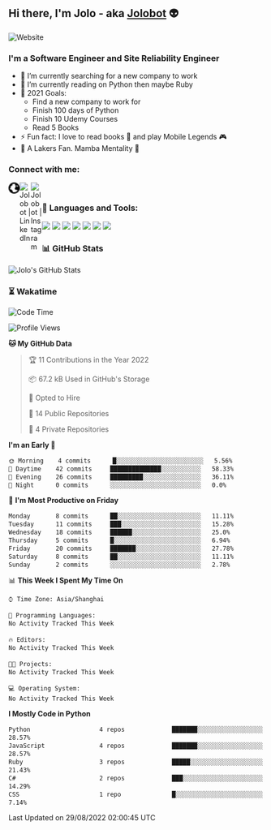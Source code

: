 ## Hi there, I'm Jolo - aka [Jolobot](https://www.jolobot.com) :alien:

![Website](https://img.shields.io/website?down_color=red&down_message=down&style=for-the-badge&up_color=green&up_message=up&url=https%3A%2F%2Fwww.jolobot.com%2F)

### I'm a Software Engineer and Site Reliability Engineer

- 🔭 I’m currently searching for a new company to work
- 🌱 I’m currently reading on Python then maybe Ruby
- 🥅 2021 Goals:
    - Find a new company to work for
    - Finish 100 days of Python
    - Finish 10 Udemy Courses
    - Read 5 Books
- ⚡ Fun fact: I love to read books :book: and play Mobile Legends :video_game:
- :basketball: A Lakers Fan. Mamba Mentality :snake:

### Connect with me:

[<img align="left" alt="jolobot.com" width="22px" src="https://raw.githubusercontent.com/iconic/open-iconic/master/svg/globe.svg" />](https://www.jolobot.com)
[<img align="left" alt="Jolobot | LinkedIn" width="22px" src="https://cdn.jsdelivr.net/npm/simple-icons@v3/icons/linkedin.svg" />](http://linkedin.com/in/jolovillanueva)
[<img align="left" alt="Jolobot | Instagram" width="22px" src="https://cdn.jsdelivr.net/npm/simple-icons@v3/icons/instagram.svg" />](https://www.instagram.com/jolovillanueva47)

<br />

### :wrench: Languages and Tools:

![](https://img.shields.io/badge/OS-Ubuntu-informational?style=flat&logo=ubuntu&logoColor=white&color=2bbc8a)
![](https://img.shields.io/badge/Editor-VS_Code-informational?style=flat&logo=visual-studio-code&logoColor=white&color=2bbc8a)
![](https://img.shields.io/badge/Code-Python-informational?style=flat&logo=python&logoColor=white&color=2bbc8a)
![](https://img.shields.io/badge/Shell-Bash-informational?style=flat&logo=gnu-bash&logoColor=white&color=2bbc8a)
![](https://img.shields.io/badge/Tools-Docker-informational?style=flat&logo=docker&logoColor=blue&color=2bbc8a)
![](https://img.shields.io/badge/Tools-Kubernetes-informational?style=flat&logo=kubernetes&logoColor=white&color=2bbc8a)
![](https://img.shields.io/badge/Cloud-AWS-informational?style=flat&logo=amazon-aws&logoColor=orange&color=2bbc8a)

### :bar_chart: GitHub Stats

<img align="center" src="https://github-readme-stats.vercel.app/api?username=jolovillanueva47&show_icons=true&theme=synthwave" alt="Jolo's GitHub Stats" />

### :hourglass_flowing_sand: Wakatime

<!--START_SECTION:waka-->
![Code Time](http://img.shields.io/badge/Code%20Time-373%20hrs%2018%20mins-blue)

![Profile Views](http://img.shields.io/badge/Profile%20Views-0-blue)

**🐱 My GitHub Data** 

> 🏆 11 Contributions in the Year 2022
 > 
> 📦 67.2 kB Used in GitHub's Storage 
 > 
> 💼 Opted to Hire
 > 
> 📜 14 Public Repositories 
 > 
> 🔑 4 Private Repositories  
 > 
**I'm an Early 🐤** 

```text
🌞 Morning    4 commits      █░░░░░░░░░░░░░░░░░░░░░░░░   5.56% 
🌆 Daytime    42 commits     ██████████████░░░░░░░░░░░   58.33% 
🌃 Evening    26 commits     █████████░░░░░░░░░░░░░░░░   36.11% 
🌙 Night      0 commits      ░░░░░░░░░░░░░░░░░░░░░░░░░   0.0%

```
📅 **I'm Most Productive on Friday** 

```text
Monday       8 commits      ██░░░░░░░░░░░░░░░░░░░░░░░   11.11% 
Tuesday      11 commits     ███░░░░░░░░░░░░░░░░░░░░░░   15.28% 
Wednesday    18 commits     ██████░░░░░░░░░░░░░░░░░░░   25.0% 
Thursday     5 commits      █░░░░░░░░░░░░░░░░░░░░░░░░   6.94% 
Friday       20 commits     ███████░░░░░░░░░░░░░░░░░░   27.78% 
Saturday     8 commits      ██░░░░░░░░░░░░░░░░░░░░░░░   11.11% 
Sunday       2 commits      ░░░░░░░░░░░░░░░░░░░░░░░░░   2.78%

```


📊 **This Week I Spent My Time On** 

```text
⌚︎ Time Zone: Asia/Shanghai

💬 Programming Languages: 
No Activity Tracked This Week

🔥 Editors: 
No Activity Tracked This Week

🐱‍💻 Projects: 
No Activity Tracked This Week

💻 Operating System: 
No Activity Tracked This Week

```

**I Mostly Code in Python** 

```text
Python                   4 repos             ███████░░░░░░░░░░░░░░░░░░   28.57% 
JavaScript               4 repos             ███████░░░░░░░░░░░░░░░░░░   28.57% 
Ruby                     3 repos             █████░░░░░░░░░░░░░░░░░░░░   21.43% 
C#                       2 repos             ███░░░░░░░░░░░░░░░░░░░░░░   14.29% 
CSS                      1 repo              █░░░░░░░░░░░░░░░░░░░░░░░░   7.14%

```



 Last Updated on 29/08/2022 02:00:45 UTC
<!--END_SECTION:waka-->


